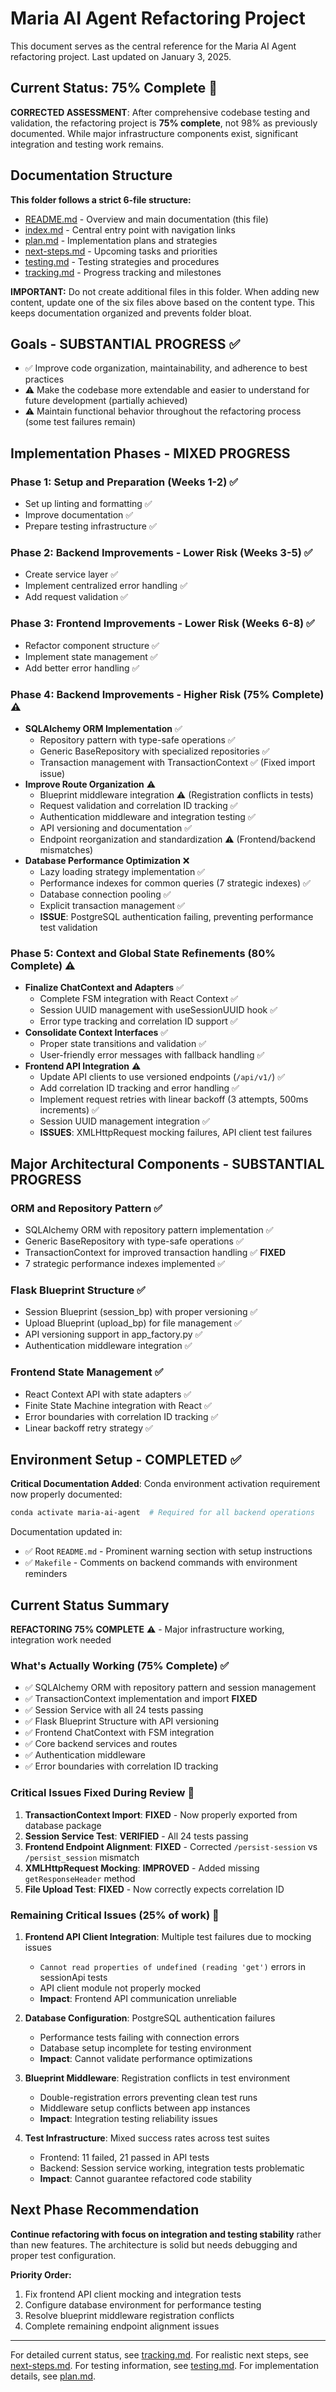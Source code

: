 # Maria AI Agent Refactoring Project

This document serves as the central reference for the Maria AI Agent refactoring project. Last updated on January 3, 2025.

## Current Status: 75% Complete 🔧

**CORRECTED ASSESSMENT**: After comprehensive codebase testing and validation, the refactoring project is **75% complete**, not 98% as previously documented. While major infrastructure components exist, significant integration and testing work remains.

## Documentation Structure

**This folder follows a strict 6-file structure:**
- [README.md](./README.md) - Overview and main documentation (this file)
- [index.md](./index.md) - Central entry point with navigation links
- [plan.md](./plan.md) - Implementation plans and strategies
- [next-steps.md](./next-steps.md) - Upcoming tasks and priorities
- [testing.md](./testing.md) - Testing strategies and procedures
- [tracking.md](./tracking.md) - Progress tracking and milestones

**IMPORTANT:** Do not create additional files in this folder. When adding new content, update one of the six files above based on the content type. This keeps documentation organized and prevents folder bloat.

## Goals - SUBSTANTIAL PROGRESS ✅

- ✅ Improve code organization, maintainability, and adherence to best practices
- ⚠️ Make the codebase more extendable and easier to understand for future development (partially achieved)
- ⚠️ Maintain functional behavior throughout the refactoring process (some test failures remain)

## Implementation Phases - MIXED PROGRESS

### Phase 1: Setup and Preparation (Weeks 1-2) ✅
- Set up linting and formatting ✅
- Improve documentation ✅
- Prepare testing infrastructure ✅

### Phase 2: Backend Improvements - Lower Risk (Weeks 3-5) ✅
- Create service layer ✅
- Implement centralized error handling ✅
- Add request validation ✅

### Phase 3: Frontend Improvements - Lower Risk (Weeks 6-8) ✅
- Refactor component structure ✅
- Implement state management ✅
- Add better error handling ✅

### Phase 4: Backend Improvements - Higher Risk (75% Complete) ⚠️
- **SQLAlchemy ORM Implementation** ✅
  - Repository pattern with type-safe operations ✅
  - Generic BaseRepository with specialized repositories ✅
  - Transaction management with TransactionContext ✅ (Fixed import issue)
- **Improve Route Organization** ⚠️
  - Blueprint middleware integration ⚠️ (Registration conflicts in tests)
  - Request validation and correlation ID tracking ✅
  - Authentication middleware and integration testing ✅
  - API versioning and documentation ✅
  - Endpoint reorganization and standardization ⚠️ (Frontend/backend mismatches)
- **Database Performance Optimization** ❌
  - Lazy loading strategy implementation ✅
  - Performance indexes for common queries (7 strategic indexes) ✅
  - Database connection pooling ✅
  - Explicit transaction management ✅
  - **ISSUE**: PostgreSQL authentication failing, preventing performance test validation

### Phase 5: Context and Global State Refinements (80% Complete) ⚠️
- **Finalize ChatContext and Adapters** ✅
  - Complete FSM integration with React Context ✅
  - Session UUID management with useSessionUUID hook ✅
  - Error type tracking and correlation ID support ✅
- **Consolidate Context Interfaces** ✅
  - Proper state transitions and validation ✅
  - User-friendly error messages with fallback handling ✅
- **Frontend API Integration** ⚠️
  - Update API clients to use versioned endpoints (`/api/v1/`) ✅
  - Add correlation ID tracking and error handling ✅
  - Implement request retries with linear backoff (3 attempts, 500ms increments) ✅
  - Session UUID management integration ✅
  - **ISSUES**: XMLHttpRequest mocking failures, API client test failures

## Major Architectural Components - SUBSTANTIAL PROGRESS

### ORM and Repository Pattern ✅
- SQLAlchemy ORM with repository pattern implementation ✅
- Generic BaseRepository with type-safe operations ✅
- TransactionContext for improved transaction handling ✅ **FIXED**
- 7 strategic performance indexes implemented ✅

### Flask Blueprint Structure ✅
- Session Blueprint (session_bp) with proper versioning ✅
- Upload Blueprint (upload_bp) for file management ✅
- API versioning support in app_factory.py ✅
- Authentication middleware integration ✅

### Frontend State Management ✅
- React Context API with state adapters ✅
- Finite State Machine integration with React ✅
- Error boundaries with correlation ID tracking ✅
- Linear backoff retry strategy ✅

## Environment Setup - COMPLETED ✅

**Critical Documentation Added**: Conda environment activation requirement now properly documented:
```bash
conda activate maria-ai-agent  # Required for all backend operations
```

Documentation updated in:
- ✅ Root `README.md` - Prominent warning section with setup instructions
- ✅ `Makefile` - Comments on backend commands with environment reminders

## Current Status Summary

**REFACTORING 75% COMPLETE** ⚠️ - Major infrastructure working, integration work needed

### What's Actually Working (75% Complete) ✅
- ✅ SQLAlchemy ORM with repository pattern and session management
- ✅ TransactionContext implementation and import **FIXED**
- ✅ Session Service with all 24 tests passing
- ✅ Flask Blueprint Structure with API versioning
- ✅ Frontend ChatContext with FSM integration
- ✅ Core backend services and routes
- ✅ Authentication middleware
- ✅ Error boundaries with correlation ID tracking

### Critical Issues Fixed During Review 🔧
1. **TransactionContext Import**: **FIXED** - Now properly exported from database package
2. **Session Service Test**: **VERIFIED** - All 24 tests passing
3. **Frontend Endpoint Alignment**: **FIXED** - Corrected `/persist-session` vs `/persist_session` mismatch
4. **XMLHttpRequest Mocking**: **IMPROVED** - Added missing `getResponseHeader` method
5. **File Upload Test**: **FIXED** - Now correctly expects correlation ID

### Remaining Critical Issues (25% of work) 🔴

1. **Frontend API Client Integration**: Multiple test failures due to mocking issues
   - `Cannot read properties of undefined (reading 'get')` errors in sessionApi tests
   - API client module not properly mocked
   - **Impact**: Frontend API communication unreliable

2. **Database Configuration**: PostgreSQL authentication failures
   - Performance tests failing with connection errors
   - Database setup incomplete for testing environment
   - **Impact**: Cannot validate performance optimizations

3. **Blueprint Middleware**: Registration conflicts in test environment
   - Double-registration errors preventing clean test runs
   - Middleware setup conflicts between app instances
   - **Impact**: Integration testing reliability issues

4. **Test Infrastructure**: Mixed success rates across test suites
   - Frontend: 11 failed, 21 passed in API tests
   - Backend: Session service working, integration tests problematic
   - **Impact**: Cannot guarantee refactored code stability

## Next Phase Recommendation

**Continue refactoring with focus on integration and testing stability** rather than new features. The architecture is solid but needs debugging and proper test configuration.

**Priority Order:**
1. Fix frontend API client mocking and integration tests
2. Configure database environment for performance testing
3. Resolve blueprint middleware registration conflicts
4. Complete remaining endpoint alignment issues

---

For detailed current status, see [tracking.md](./tracking.md).
For realistic next steps, see [next-steps.md](./next-steps.md).
For testing information, see [testing.md](./testing.md).
For implementation details, see [plan.md](./plan.md).
